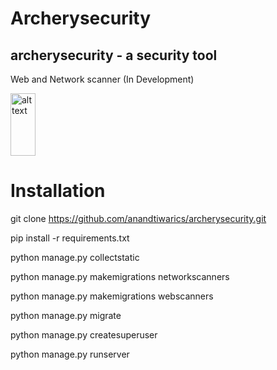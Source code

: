 Archerysecurity
=================

## archerysecurity - a security tool
Web and Network scanner (In Development)

<img src="https://raw.githubusercontent.com/anandtiwarics/archerysecurity/master/archerysecurity/static/photo.png" alt="alt text" width="40" height="100">

# Installation
git clone https://github.com/anandtiwarics/archerysecurity.git

pip install -r requirements.txt

python manage.py collectstatic

python manage.py makemigrations networkscanners

python manage.py makemigrations webscanners

python manage.py migrate

python manage.py createsuperuser

python manage.py runserver